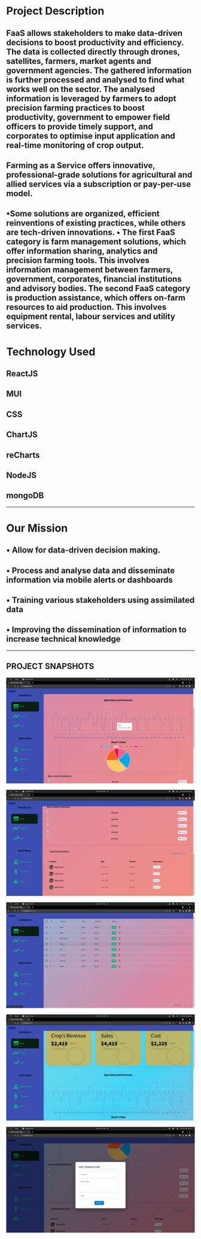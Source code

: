 <!-- # Getting Started with Create React App -->

# Project Description

## FaaS allows stakeholders to make data-driven decisions to boost productivity and efficiency. The data is collected directly through drones, satellites, farmers, market agents and government agencies. The gathered information is further processed and analysed to find what works well on the sector. The analysed information is leveraged by farmers to adopt precision farming practices to boost productivity, government to empower field officers to provide timely support, and corporates to optimise input application and real-time monitoring of crop output.

## Farming as a Service offers innovative, professional-grade solutions for agricultural and allied services via a subscription or pay-per-use model.
•Some solutions are organized, efficient reinventions of existing practices, while others are tech-driven innovations.
• The first FaaS category is farm management solutions, which offer information sharing, analytics and precision farming tools. This involves information management between farmers, government, corporates, financial institutions and advisory bodies. The second FaaS category is production assistance, which offers on-farm resources to aid production. This involves equipment rental, labour services and utility services.
---------------------------------------------------------------------------------------------------------------------------------------------------------------------------




# Technology Used
## ReactJS
## MUI
## CSS
## ChartJS
## reCharts
## NodeJS
## mongoDB

---------------------------------------------------------------------------------------------------------------------------------------------------------------------------







# Our Mission 
## • Allow for data-driven decision making.
## • Process and analyse data and disseminate information via mobile alerts or dashboards
## • Training various stakeholders using assimilated data
## • Improving the dissemination of information to increase technical knowledge








---------------------------------------------------------------------------------------------------------------------------------------------------------------------------
## PROJECT SNAPSHOTS
![ABCD](/img/1.jpeg)

![ABCD](/img/2.jpeg)

![ABCD](/img/3.jpeg)

![ABCD](/img/4.jpeg)

![ABCD](/img/5.jpeg)

<!-- ![ABCD](/img/5.jpeg)

![ABCD](/img/1.jpeg) -->


